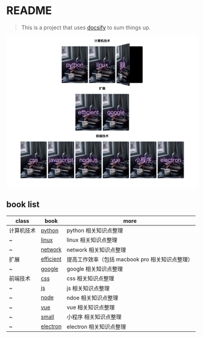 # README

> This is a project that uses [docsify](https://github.com/docsifyjs/docsify) to sum things up.

![项目示例](./docsify-example.png)

## book list

| class      | book                                                                    | more                                            |
| ---------- | ----------------------------------------------------------------------- | ----------------------------------------------- |
| 计算机技术 | [python](https://treecrow.github.io/docsify-books/python-book/#/)       | python 相关知识点整理                           |
| ~          | [linux](https://treecrow.github.io/docsify-books/linux-book/#/)         | linux 相关知识点整理                            |
| ~          | [network](https://treecrow.github.io/docsify-books/network-book/#/)     | network 相关知识点整理                          |
| 扩展       | [efficient](https://treecrow.github.io/docsify-books/efficient-book/#/) | 提高工作效率（包括 macbook pro 相关知识点整理） |
| ~          | [google](https://treecrow.github.io/docsify-books/google-book/#/)       | google 相关知识点整理                           |
| 前端技术   | [css](https://treecrow.github.io/docsify-books/css-book/#/)             | css 相关知识点整理                              |
| ~          | [js](https://treecrow.github.io/docsify-books/js-book/#/)               | js 相关知识点整理                               |
| ~          | [node](https://treecrow.github.io/docsify-books/node-book/#/)           | ndoe 相关知识点整理                             |
| ~          | [vue](https://treecrow.github.io/docsify-books/vue-book/#/)             | vue 相关知识点整理                              |
| ~          | [small](https://treecrow.github.io/docsify-books/small-book/#/)         | 小程序 相关知识点整理                           |
| ~          | [electron](https://treecrow.github.io/docsify-books/electron-book/#/)   | electron 相关知识点整理                         |